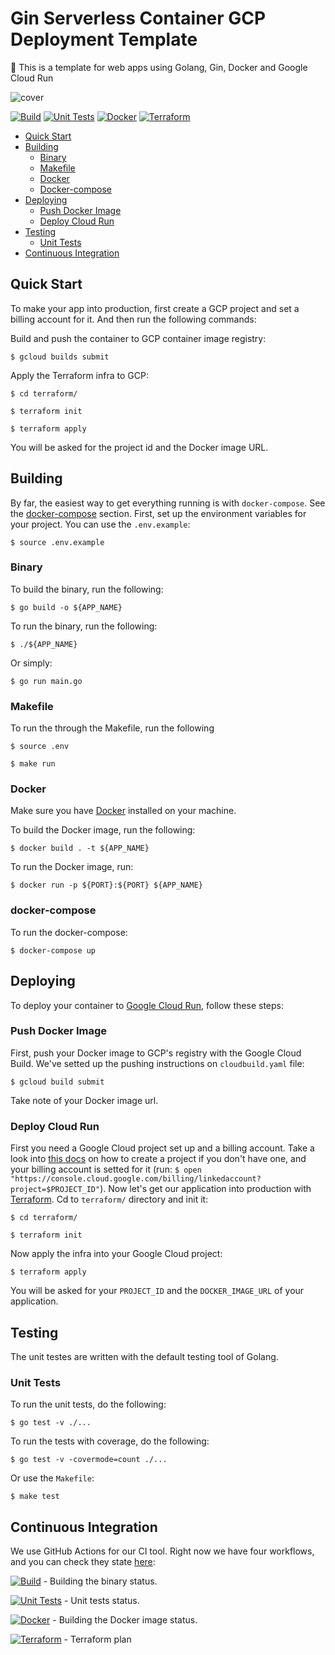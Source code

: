 # Gin Serverless Container GCP Deployment Template

🚀 This is a template for web apps using Golang, Gin, Docker and  Google Cloud Run

![cover](https://i.morioh.com/2343c2078f.png)

[![Build](https://github.com/leozz37/gin-serverless-container-template/actions/workflows/build.yml/badge.svg)](https://github.com/leozz37/gin-serverless-container-template/actions/workflows/build.yml)
[![Unit Tests](https://github.com/leozz37/gin-serverless-container-template/actions/workflows/unit_tests.yml/badge.svg)](https://github.com/leozz37/gin-serverless-container-template/actions/workflows/unit_tests.yml)
[![Docker](https://github.com/leozz37/gin-serverless-container-template/actions/workflows/docker.yml/badge.svg)](https://github.com/leozz37/gin-serverless-container-template/actions/workflows/docker.yml)
[![Terraform](https://github.com/leozz37/gin-serverless-container-template/actions/workflows/terraform.yml/badge.svg)](https://github.com/leozz37/gin-serverless-container-template/actions/workflows/terraform.yml)

- [Quick Start](#quick-start)
- [Building](#building)
  - [Binary](#binary)
  - [Makefile](#makefile)
  - [Docker](#docker)
  - [Docker-compose](#docker-compose)
- [Deploying](#deploying)
  - [Push Docker Image](#build-docker-image)
  - [Deploy Cloud Run](#deploy-cloud-run)
- [Testing](#testing)
  - [Unit Tests](#unit-tests)
- [Continuous Integration](#continuous-integration)

## Quick Start

To make your app into production, first create a GCP project and set a billing account for it. And then run the following commands:

Build and push the container to GCP container image registry:

```shell
$ gcloud builds submit
```

Apply the Terraform infra to GCP:

```
$ cd terraform/

$ terraform init

$ terraform apply
```

You will be asked for the project id and the Docker image URL.

## Building

By far, the easiest way to get everything running is with `docker-compose`. See the [docker-compose](#docker-compose) section. First, set up the environment variables for your project. You can use the `.env.example`:

```shell
$ source .env.example
```

### Binary

To build the binary, run the following:

```shell
$ go build -o ${APP_NAME}
```

To run the binary, run the following:

```shell
$ ./${APP_NAME}
```

Or simply:

```shell
$ go run main.go
```

### Makefile

To run the through the Makefile, run the following

```shell
$ source .env

$ make run
```

### Docker

Make sure you have [Docker](https://www.docker.com/get-started) installed on your machine.

To build the Docker image, run the following:

```shell
$ docker build . -t ${APP_NAME}            
```

To run the Docker image, run:

```shell
$ docker run -p ${PORT}:${PORT} ${APP_NAME}
```

### docker-compose

To run the docker-compose:

```shell
$ docker-compose up
```

## Deploying

To deploy your container to [Google Cloud Run](https://cloud.google.com/run), follow these steps:

### Push Docker Image

First, push your Docker image to GCP's registry with the Google Cloud Build. We've setted up the pushing instructions on `cloudbuild.yaml` file:

```shell
$ gcloud build submit
```

Take note of your Docker image url.

### Deploy Cloud Run

First you need a Google Cloud project set up and a billing account. Take a look into [this docs](https://cloud.google.com/resource-manager/docs/creating-managing-projects) on how to create a project if you don't have one, and your billing account is setted for it (run: `$ open "https://console.cloud.google.com/billing/linkedaccount?project=$PROJECT_ID"`). Now let's get our application into production with [Terraform](https://www.terraform.io/). Cd to `terraform/` directory and init it:

```shell
$ cd terraform/

$ terraform init
```

Now apply the infra into your Google Cloud project:

```shell
$ terraform apply
```

You will be asked for your `PROJECT_ID` and the `DOCKER_IMAGE_URL` of your application.
## Testing

The unit testes are written with the default testing tool of Golang.

### Unit Tests

To run the unit tests, do the following:

```shell
$ go test -v ./...
```

To run the tests with coverage, do the following:

```shell
$ go test -v -covermode=count ./...
```

Or use the `Makefile`:

```shel
$ make test
```

## Continuous Integration

We use GitHub Actions for our CI tool. Right now we have four workflows, and you can check they state [here](https://github.com/leozz37/gin-serverless-container-template/actions):

[![Build](https://github.com/leozz37/gin-serverless-container-template/actions/workflows/build.yml/badge.svg)](https://github.com/leozz37/gin-serverless-container-template/actions/workflows/build.yml) - Building the binary status.

[![Unit Tests](https://github.com/leozz37/gin-serverless-container-template/actions/workflows/unit_tests.yml/badge.svg)](https://github.com/leozz37/gin-serverless-container-template/actions/workflows/unit_tests.yml) - Unit tests status.

[![Docker](https://github.com/leozz37/gin-serverless-container-template/actions/workflows/docker.yml/badge.svg)](https://github.com/leozz37/gin-serverless-container-template/actions/workflows/docker.yml) - Building the Docker image status.

[![Terraform](https://github.com/leozz37/gin-serverless-container-template/actions/workflows/terraform.yml/badge.svg)](https://github.com/leozz37/gin-serverless-container-template/actions/workflows/terraform.yml) - Terraform plan
